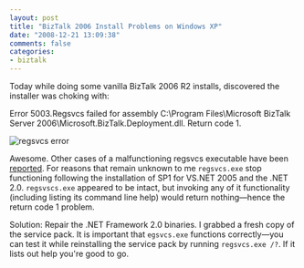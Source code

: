 ```yaml
---
layout: post
title: "BizTalk 2006 Install Problems on Windows XP"
date: "2008-12-21 13:09:38"
comments: false
categories:
- biztalk
---
```


Today while doing some vanilla BizTalk 2006 R2 installs, discovered the installer was choking with:

Error 5003.Regsvcs failed for assembly C:\Program Files\Microsoft BizTalk Server 2006\Microsoft.BizTalk.Deployment.dll.
Return code 1.

![regsvcs error](/images/regsvcs.jpg)

Awesome. Other cases of a malfunctioning regsvcs executable have been [reported](http://www.webservertalk.com/message1430831.html). For reasons that remain unknown to me `regsvcs.exe` stop functioning following the installation of SP1 for VS.NET 2005 and the .NET 2.0. `regsvscs.exe` appeared to be intact, but invoking any of it functionality (including listing its command line help) would return nothing—hence the return code 1 problem.

Solution: Repair the .NET Framework 2.0 binaries. I grabbed a fresh copy of the service pack. It is important that `egsvcs.exe` functions correctly—you can test it while reinstalling the service pack by running `regsvcs.exe /?`. If it lists out help you're good to go.

